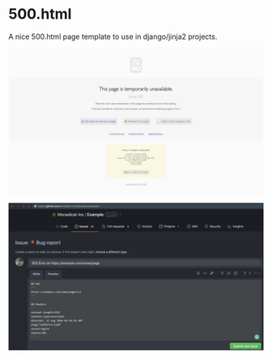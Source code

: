 # 500.html
A nice 500.html page template to use in django/jinja2 projects.

![](https://raw.githubusercontent.com/pirate/500.html/master/screenshot.png)

![](https://raw.githubusercontent.com/pirate/500.html/master/new_issue_screenshot.png)
